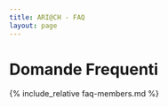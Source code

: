 ```yaml
---
title: ARI@CH - FAQ
layout: page
---
```


# Domande Frequenti


{% include_relative faq-members.md %}

<!-- {% include_relative faq-website.md %} -->
